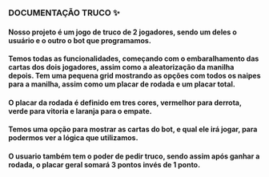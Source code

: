 ### DOCUMENTAÇÃO TRUCO ✨

#### Nosso projeto é um jogo de truco de 2 jogadores, sendo um deles o usuário e o outro o bot que programamos.

#### Temos todas as funcionalidades, começando com o embaralhamento das cartas dos dois jogadores, assim como a aleatorização da manilha depois. Tem uma pequena grid mostrando as opções com todos os naipes para a manilha, assim como um placar de rodada e um placar total.

#### O placar da rodada é definido em tres cores, vermelhor para derrota, verde para vitoria e laranja para o empate.

#### Temos uma opção para mostrar as cartas do bot, e qual ele irá jogar, para podermos ver a lógica que utilizamos.

#### O usuario também tem o poder de pedir truco, sendo assim após ganhar a rodada, o placar geral somará 3 pontos invés de 1 ponto.
